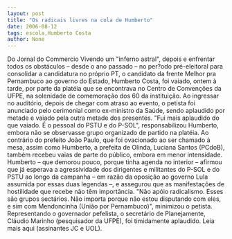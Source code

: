 ```yaml
---
layout: post
title: "Os radicais livres na cola de Humberto"
date: 2006-08-12
tags: escola,Humberto Costa
author: None
---
```

Do Jornal do Commercio
Vivendo um \"inferno astral\", depois e enfrentar todos os obstáculos – desde o ano passado – no per?odo pré-eleitoral para consolidar a candidatura no próprio PT, o candidato da frente Melhor pra Pernambuco ao governo do Estado, Humberto Costa, foi vaiado, ontem à tarde, por parte da platéia que se encontrava no Centro de Convenções da UFPE, na solenidade de comemoração dos 60 da instituição. 
Ao ingressar no auditório, depois de chegar com atraso ao evento, o petista foi anunciado pelo cerimonial como ex-ministro da Saúde, sendo aplaudido por metade e vaiado pela outra metade dos presentes. \"Fui mais aplaudido do que vaiado. É o pessoal do PSTU e do P-SOL\", responsabilizou Humberto, embora não se observasse grupo organizado de partido na platéia.
Ao contrário do prefeito João Paulo, que foi ovacionado ao ser chamado à mesa, assim como Humberto, a prefeita de Olinda, Luciana Santos (PCdoB), também recebeu vaias de parte do público, embora em menor intensidade. 
Humberto – que demorou pouco, porque tinha agenda no interior – afirmou que já esperava a agressividade dos dirigentes e militantes do P-SOL e do PSTU ao longo da campanha – em razão da oposição ao governo Lula assumida por essas duas legendas –, e assegurou que as manifestações de hostilidade que recebe não têm importância. 
\"Não apóio radicalismo. Esses são grupos sectários. Não importa porque não estou disputando com eles, e sim com Mendoncinha (União por Pernambuco)\", minimizou o petista. Representando o governador pefelista, o secretário de Planejamente, Cláudio Marinho (pesquisador da UFPE), foi timidamente aplaudido.
Leia mais aqui (assinantes JC e UOL). 